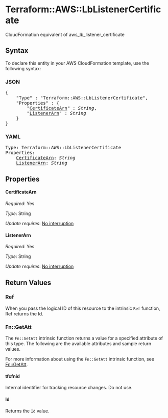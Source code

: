 # Terraform::AWS::LbListenerCertificate

CloudFormation equivalent of aws_lb_listener_certificate

## Syntax

To declare this entity in your AWS CloudFormation template, use the following syntax:

### JSON

<pre>
{
    "Type" : "Terraform::AWS::LbListenerCertificate",
    "Properties" : {
        "<a href="#certificatearn" title="CertificateArn">CertificateArn</a>" : <i>String</i>,
        "<a href="#listenerarn" title="ListenerArn">ListenerArn</a>" : <i>String</i>
    }
}
</pre>

### YAML

<pre>
Type: Terraform::AWS::LbListenerCertificate
Properties:
    <a href="#certificatearn" title="CertificateArn">CertificateArn</a>: <i>String</i>
    <a href="#listenerarn" title="ListenerArn">ListenerArn</a>: <i>String</i>
</pre>

## Properties

#### CertificateArn

_Required_: Yes

_Type_: String

_Update requires_: [No interruption](https://docs.aws.amazon.com/AWSCloudFormation/latest/UserGuide/using-cfn-updating-stacks-update-behaviors.html#update-no-interrupt)

#### ListenerArn

_Required_: Yes

_Type_: String

_Update requires_: [No interruption](https://docs.aws.amazon.com/AWSCloudFormation/latest/UserGuide/using-cfn-updating-stacks-update-behaviors.html#update-no-interrupt)

## Return Values

### Ref

When you pass the logical ID of this resource to the intrinsic `Ref` function, Ref returns the Id.

### Fn::GetAtt

The `Fn::GetAtt` intrinsic function returns a value for a specified attribute of this type. The following are the available attributes and sample return values.

For more information about using the `Fn::GetAtt` intrinsic function, see [Fn::GetAtt](https://docs.aws.amazon.com/AWSCloudFormation/latest/UserGuide/intrinsic-function-reference-getatt.html).

#### tfcfnid

Internal identifier for tracking resource changes. Do not use.

#### Id

Returns the <code>Id</code> value.

